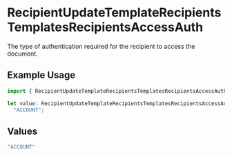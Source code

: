 # RecipientUpdateTemplateRecipientsTemplatesRecipientsAccessAuth

The type of authentication required for the recipient to access the document.

## Example Usage

```typescript
import { RecipientUpdateTemplateRecipientsTemplatesRecipientsAccessAuth } from "@documenso/sdk-typescript/models/operations";

let value: RecipientUpdateTemplateRecipientsTemplatesRecipientsAccessAuth =
  "ACCOUNT";
```

## Values

```typescript
"ACCOUNT"
```